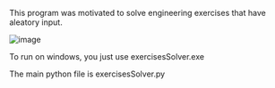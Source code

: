 This program was motivated to solve engineering exercises that have aleatory input.

![image](https://github.com/2vdba2/pythonExercisesSolver/assets/26416151/296efc01-524d-4447-8750-7701795ea4ff)

To run on windows, you just use exercisesSolver.exe

The main python file is exercisesSolver.py
